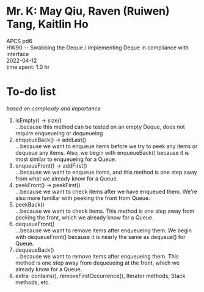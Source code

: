 # Mr. K: May Qiu, Raven (Ruiwen) Tang, Kaitlin Ho  
APCS pd6  
HW90 -- Swabbing the Deque / implementing Deque in compliance with interface  
2022-04-12  
time spent: 1.0 hr

# To-do list
*based on complexity and importance*
1) isEmpty() -> size()  
    ...because this method can be tested on an empty Deque, does not require enqueueing or dequeueing
2) enqueueBack() -> addLast()  
    ...because we want to enqueue items before we try to peek any items or dequeue any items. Also, we begin with enqueueBack() because it is most similar to enqueueing for a Queue.
3) enqueueFront() -> addFirst()  
    ...because we want to enqueue items, and this method is one step away from what we already know for a Queue.
4) peekFront() -> peekFirst()  
    ...because we want to check items after we have enqueued them. We're also more familiar with peeking the front from Queue. 
5) peekBack()  
    ...because we want to check items. This method is one step away from peeking the front, which we already know for a Queue.
6) dequeueFront()  
    ...because we want to remove items after enqueueing them. We begin with dequeueFront() because it is nearly the same as dequeue() for Queue.
7) dequeueBack()  
    ...because we want to remove items after enqueueing them. This method is one step away from dequeueing at the front, which we already know for a Queue.
8) extra: contains(), removeFirstOccurrence(), Iterator methods, Stack methods, etc.

